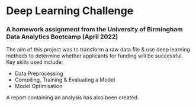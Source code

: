 # Deep Learning Challenge
### A homework assignment from the University of Birmingham Data Analytics Bootcamp (April 2022)

The aim of this project was to transform a raw data file & use deep learning methods to determine whether applicants for funding will be successful. Key skills used include:

 - Data Preprocessing
 - Compiling, Training & Evaluating a Model
 - Model Optimisation

A report containing an analysis has also been created.